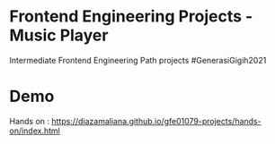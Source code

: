 # Frontend Engineering Projects - Music Player
Intermediate Frontend Engineering Path projects #GenerasiGigih2021

# Demo
Hands on : https://diazamaliana.github.io/gfe01079-projects/hands-on/index.html
